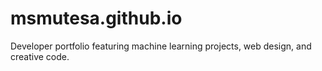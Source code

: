 # msmutesa.github.io
Developer portfolio featuring machine learning projects, web design, and creative code.
